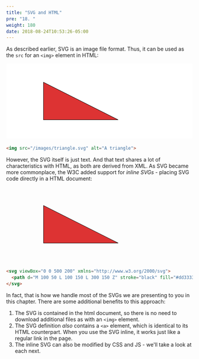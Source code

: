 ```yaml
---
title: "SVG and HTML"
pre: "18. "
weight: 180
date: 2018-08-24T10:53:26-05:00
---
```


As described earlier, SVG is an image file format. Thus, it can be used as the `src` for an `<img>` element in HTML:

<img src="/images/triangle.svg" alt="A triangle">

```html
<img src="/images/triangle.svg" alt="A triangle">
```

However, the SVG itself is just text. And that text shares a lot of characteristics with HTML, as both are derived from XML. As SVG became more commonplace, the W3C added support for _inline SVGs_ - placing SVG code directly in a HTML document:

<svg viewBox="0 0 500 200" xmlns="http://www.w3.org/2000/svg">
  <path d="M 100 50 L 100 150 L 300 150 Z" stroke="black" fill="#dd3333"/>
</svg>

```html
<svg viewBox="0 0 500 200" xmlns="http://www.w3.org/2000/svg">
  <path d="M 100 50 L 100 150 L 300 150 Z" stroke="black" fill="#dd3333"/>
</svg>
```

In fact, that is how we handle most of the SVGs we are presenting to you in this chapter. There are some additional benefits to this approach:
1. The SVG is contained in the html document, so there is no need to download additional files as with an `<img>` element.
1. The SVG definition _also_ contains a `<a>` element, which is identical to its HTML counterpart. When you use the SVG inline, it works just like a regular link in the page.
1. The inline SVG can also be modified by CSS and JS - we'll take a look at each next.